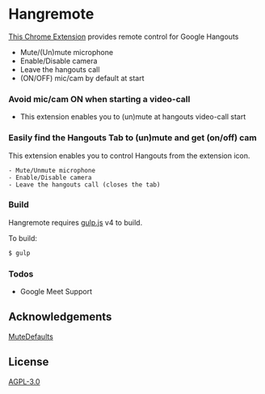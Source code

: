 # Hangremote

[This Chrome Extension](https://chrome.google.com/webstore/detail/hangremote/naabbdmohmekdgecllphidjiaobnekcc) provides remote control for Google Hangouts

  - Mute/(Un)mute microphone
  - Enable/Disable camera
  - Leave the hangouts call
  - (ON/OFF) mic/cam by default at start


### Avoid mic/cam ON when starting a video-call

   - This extension enables you to (un)mute at hangouts video-call start

### Easily find the Hangouts Tab to (un)mute and get (on/off) cam

This extension enables you to control Hangouts from the extension icon.

    - Mute/Unmute microphone
    - Enable/Disable camera
    - Leave the hangouts call (closes the tab)


### Build

Hangremote requires [gulp.js](https://gulpjs.com/) v4 to build.

To build:

```sh
$ gulp
```

### Todos

 - Google Meet Support

Acknowledgements
----
[MuteDefaults](https://github.com/jjshoe/MuteDefaults)

License
----

[AGPL-3.0](https://github.com/jjshoe/MuteDefaults/blob/master/LICENSE)
